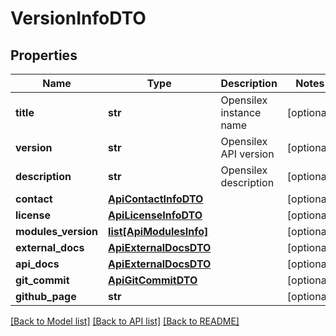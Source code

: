# VersionInfoDTO

## Properties
Name | Type | Description | Notes
------------ | ------------- | ------------- | -------------
**title** | **str** | Opensilex instance name | [optional] 
**version** | **str** | Opensilex API version | [optional] 
**description** | **str** | Opensilex description | [optional] 
**contact** | [**ApiContactInfoDTO**](ApiContactInfoDTO.md) |  | [optional] 
**license** | [**ApiLicenseInfoDTO**](ApiLicenseInfoDTO.md) |  | [optional] 
**modules_version** | [**list[ApiModulesInfo]**](ApiModulesInfo.md) |  | [optional] 
**external_docs** | [**ApiExternalDocsDTO**](ApiExternalDocsDTO.md) |  | [optional] 
**api_docs** | [**ApiExternalDocsDTO**](ApiExternalDocsDTO.md) |  | [optional] 
**git_commit** | [**ApiGitCommitDTO**](ApiGitCommitDTO.md) |  | [optional] 
**github_page** | **str** |  | [optional] 

[[Back to Model list]](../README.md#documentation-for-models) [[Back to API list]](../README.md#documentation-for-api-endpoints) [[Back to README]](../README.md)


